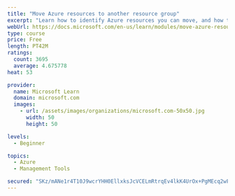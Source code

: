 ```yaml
---
title: "Move Azure resources to another resource group"
excerpt: "Learn how to identify Azure resources you can move, and how to move them to a new resource group."
webUrl: https://docs.microsoft.com/en-us/learn/modules/move-azure-resources-another-resource-group/
type: course
price: Free
length: PT42M
ratings:
  count: 3695
  average: 4.675778
heat: 53

provider:
  name: Microsoft Learn
  domain: microsoft.com
  images:
    - url: /assets/images/organizations/microsoft.com-50x50.jpg
      width: 50
      height: 50

levels:
  - Beginner

topics:
  - Azure
  - Management Tools

secured: "SKz/mANe1r4T10J9wcrYHH0EllxksJcVCELmRtrqEv4lkK4UrOx+PgMEcq2wFXhzkwioNnc2lVT0Rn2E470WuXuworJ2N9CSpayE6t4Q1pN8pGCWrmVTY6M15lp0UpbsFWEXtKOadOE9sr/C8uCOi85yU6xMPLxXOdZBV5b3iCxrp9wz4EWh0R8f/AQpI5UFJXgs13QmbNHQYHsuP0b4BmhkxDBiAm4ZZKZ3i5D9GgDI8o2hydbsTIzy/HK6NIoCHg/lxt0qzsbG+A0JIt0wJcLl9BUMgLftu1r7s04byJcV+EYfxQHUClrF9SB+T/OBKyxComZWFmoe2iWIK01/osEfVIH0cpYFlyE1NoQmUyaRZ1ep0+Nhl/5eu5IaosgmsROWLF5IjIR3FTNmhVp65n/iHTfoSQ0CmElrIWtNEnI=;ExOYvw2XOoK5ryfabuH8uw=="
---
```


